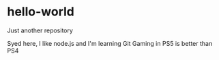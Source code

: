 # hello-world
Just another repository

Syed here, I like node.js and I'm learning Git
Gaming in PS5 is better than PS4

